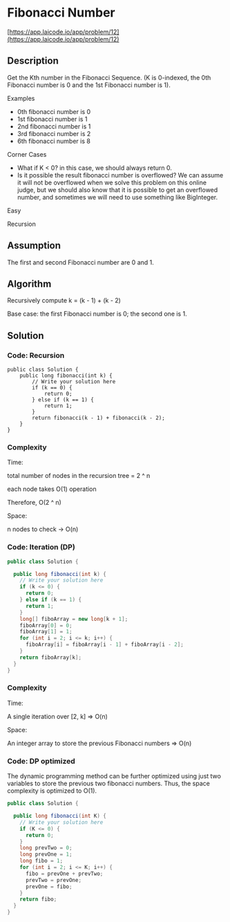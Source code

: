 # Fibonacci Number

[https://app.laicode.io/app/problem/12](https://app.laicode.io/app/problem/12)

## Description

Get the Kth number in the Fibonacci Sequence. (K is 0-indexed, the 0th Fibonacci number is 0 and the 1st Fibonacci number is 1).

Examples

- 0th fibonacci number is 0
- 1st fibonacci number is 1
- 2nd fibonacci number is 1
- 3rd fibonacci number is 2
- 6th fibonacci number is 8

Corner Cases

- What if K < 0? in this case, we should always return 0.
- Is it possible the result fibonacci number is overflowed? We can assume it will not be overflowed when we solve this problem on this online judge, but we should also know that it is possible to get an overflowed number, and sometimes we will need to use something like BigInteger.

Easy

Recursion

## Assumption

The first and second Fibonacci number are 0 and 1.

## Algorithm

Recursively compute k = (k - 1) + (k - 2)

Base case: the first Fibonacci number is 0; the second one is 1.

## Solution

### Code: Recursion

```
public class Solution {
    public long fibonacci(int k) {
        // Write your solution here
        if (k == 0) {
            return 0;
        } else if (k == 1) {
            return 1;
        }
        return fibonacci(k - 1) + fibonacci(k - 2);
    }
}
```

### Complexity

Time:

total number of nodes in the recursion tree = 2 ^ n

each node takes O(1) operation

Therefore, O(2 ^ n)

Space:

n nodes to check → O(n)

### Code: Iteration (DP)

```java
public class Solution {

  public long fibonacci(int k) {
    // Write your solution here
    if (k <= 0) {
      return 0;
    } else if (k == 1) {
      return 1;
    }
    long[] fiboArray = new long[k + 1];
    fiboArray[0] = 0;
    fiboArray[1] = 1;
    for (int i = 2; i <= k; i++) {
      fiboArray[i] = fiboArray[i - 1] + fiboArray[i - 2];
    }
    return fiboArray[k];
  }
}
```

### Complexity

Time:

A single iteration over \[2, k\] ⇒ O(n)

Space:

An integer array to store the previous Fibonacci numbers ⇒ O(n)

### Code: DP optimized

The dynamic programming method can be further optimized using just two variables to store the previous two fibonacci numbers. Thus, the space complexity is optimized to O(1).

```java
public class Solution {

  public long fibonacci(int K) {
    // Write your solution here
    if (K <= 0) {
      return 0;
    }
    long prevTwo = 0;
    long prevOne = 1;
    long fibo = 1;
    for (int i = 2; i <= K; i++) {
      fibo = prevOne + prevTwo;
      prevTwo = prevOne;
      prevOne = fibo;
    }
    return fibo;
  }
}
```
